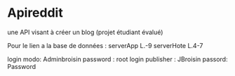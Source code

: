 # Apireddit
une API visant à créer un blog (projet étudiant évalué)


Pour le lien a la base de données : 
  serverApp L.-9
  serverHote L.4-7
  
  login modo: Adminbroisin
  password : root
  login publisher : JBroisin
  passord: Password
